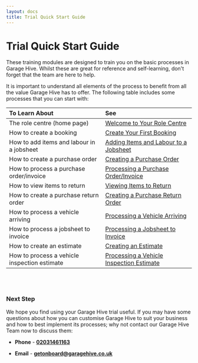 ```yaml
---
layout: docs
title: Trial Quick Start Guide
---
```


# Trial Quick Start Guide

These training modules are designed to train you on the basic processes in Garage Hive. Whilst these are great for reference and self-learning, don't forget that the team are here to help. 

It is important to understand all elements of the process to benefit from all the value Garage Hive has to offer. The following table includes some processes that you can start with:

| To Learn About | See |
| :--------------------------------- | :----------- |
| The role centre (home page) | [Welcome to Your Role Centre](garagehive-trial-welcome-to-the-role-centre.html) |
| How to create a booking | [Create Your First Booking](garagehive-trial-creating-your-first-booking.html) |
| How to add items and labour in a jobsheet | [Adding Items and Labour to a Jobsheet](garagehive-trial-adding-items-and-labour-to-a-jobsheet.html) |
| How to create a purchase order | [Creating a Purchase Order](garagehive-trial-creating-a-purchase-order.html) |
| How to process a purchase order/invoice | [Processing a Purchase Order/Invoice](garagehive-trial-processing-a-purchase-order.html) |
| How to view items to return | [Viewing Items to Return](garagehive-trial-viewing-items-to-return.html) |
| How to create a purchase return order | [Creating a Purchase Return Order](garagehive-trial-creating-a-purchase-return-order.html) |
| How to process a vehicle arriving | [Processing a Vehicle Arriving](garagehive-trial-processing-a-vehicle-arriving.html) |
| How to process a jobsheet to invoice | [Processing a Jobsheet to Invoice](garagehive-trial-processing-a-jobsheet-to-invoice.html) |
| How to create an estimate | [Creating an Estimate](garagehive-trial-creating-an-estimate.html) |
| How to process a vehicle inspection estimate | [Processing a Vehicle Inspection Estimate](garagehive-trial-processing-a-vehicle-inspection-estimate.html) |

<br>
<br>

### Next Step
We hope you find using your Garage Hive trial useful. If you may have some questions about how you can customise Garage Hive to suit your business and how to best implement its processes; why not contact our Garage Hive Team now to discuss them:

* **Phone** - [**02031461163**](tel:02031461163)

* **Email** - [**getonboard@garagehive.co.uk**](mailto:getonboard@garagehive.co.uk)